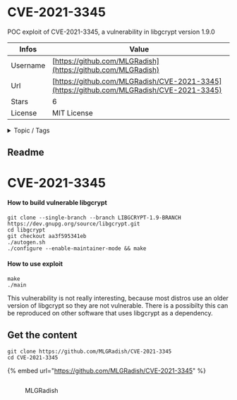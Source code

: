 # CVE-2021-3345

POC exploit of CVE-2021-3345, a vulnerability in libgcrypt version 1.9.0

| Infos    | Value                                                              |
| -------- | -------------------------------------------------------------------|
| Username | [https://github.com/MLGRadish](https://github.com/MLGRadish) |
| Url      | [https://github.com/MLGRadish/CVE-2021-3345](https://github.com/MLGRadish/CVE-2021-3345)                                               |
| Stars    | 6                                                          |
| License  | MIT License                                                        |

<details>

<summary>Topic / Tags</summary>

* cve* cve-2021-3345* exploit* exploit-development* exploits* libgcrypt* poc* vulnerability

</details>

## Readme

# CVE-2021-3345

#### How to build vulnerable libgcrypt
``` 
git clone --single-branch --branch LIBGCRYPT-1.9-BRANCH https://dev.gnupg.org/source/libgcrypt.git
cd libgcrypt
git checkout aa3f595341eb
./autogen.sh
./configure --enable-maintainer-mode && make
```
#### How to use exploit
```
make
./main
```

This vulnerability is not really interesting, because most distros use an older version of libgcrypt so they are not vulnerable. There is a possibilty this can be reproduced on other software that uses libgcrypt as a dependency.



## Get the content

```
git clone https://github.com/MLGRadish/CVE-2021-3345
cd CVE-2021-3345
```

{% embed url="https://github.com/MLGRadish/CVE-2021-3345" %}

<figure><img src="https://avatars.githubusercontent.com/u/23532098?v=4" alt=""><figcaption><p>MLGRadish</p></figcaption></figure>
